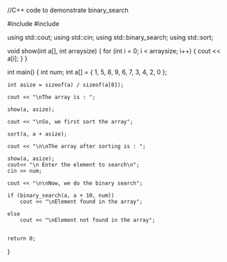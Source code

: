 //C++ code to demonstrate binary_search

#include <iostream>
#include <algorithm>

using std::cout;
using std::cin;
using std::binary_search;
using std::sort;


void show(int a[], int arraysize) { 
    for (int i = 0; i < arraysize; i++) { 
        cout << a[i];
    }
} 
  
int main() { 
    int num;
    int a[] = { 1, 5, 8, 9, 6, 7, 3, 4, 2, 0 };
    
    int asize = sizeof(a) / sizeof(a[0]); 
    
    cout << "\nThe array is : "; 
    
    show(a, asize); 
  
    cout << "\nSo, we first sort the array"; 
    
    sort(a, a + asize); 
    
    cout << "\n\nThe array after sorting is : "; 
    
    show(a, asize); 
    cout<< "\n Enter the element to search\n";
    cin >> num;
    
    cout << "\n\nNow, we do the binary search"; 
    
    if (binary_search(a, a + 10, num))
        cout << "\nElement found in the array"; 
        
    else
        cout << "\nElement not found in the array"; 
        
    
    return 0; 
} 
